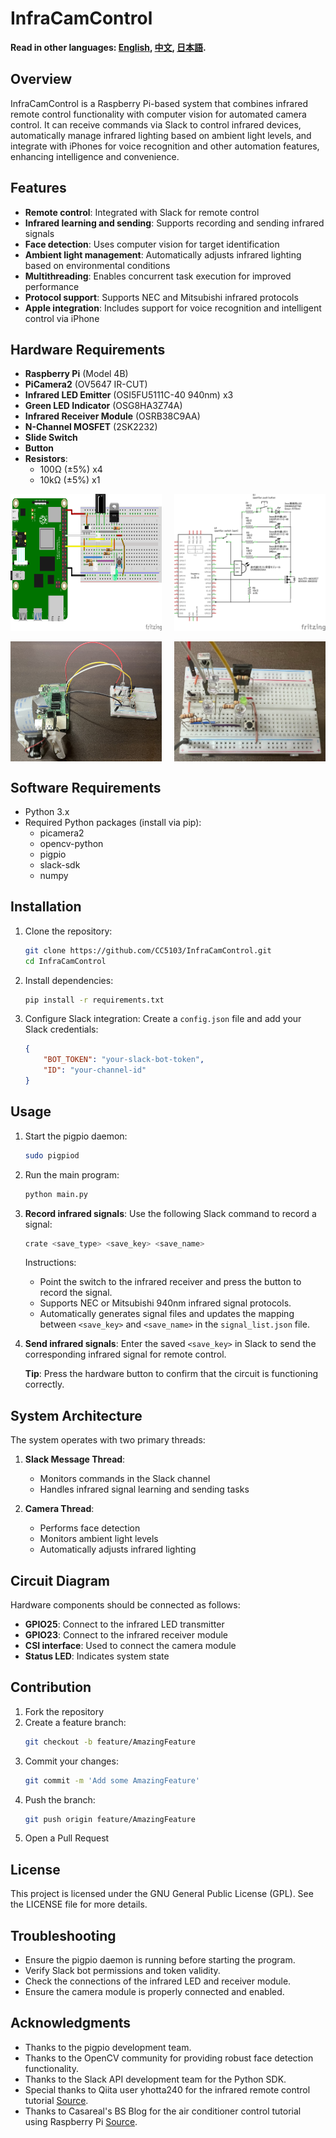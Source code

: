 # InfraCamControl

**Read in other languages: [English](README.md), [中文](README_zh.md), [日本語](README_jp.md).**

## Overview

InfraCamControl is a Raspberry Pi-based system that combines infrared remote control functionality with computer vision for automated camera control. It can receive commands via Slack to control infrared devices, automatically manage infrared lighting based on ambient light levels, and integrate with iPhones for voice recognition and other automation features, enhancing intelligence and convenience.

## Features

- **Remote control**: Integrated with Slack for remote control
- **Infrared learning and sending**: Supports recording and sending infrared signals
- **Face detection**: Uses computer vision for target identification
- **Ambient light management**: Automatically adjusts infrared lighting based on environmental conditions
- **Multithreading**: Enables concurrent task execution for improved performance
- **Protocol support**: Supports NEC and Mitsubishi infrared protocols
- **Apple integration**: Includes support for voice recognition and intelligent control via iPhone

## Hardware Requirements

- **Raspberry Pi** (Model 4B)  
- **PiCamera2** (OV5647 IR-CUT)  
- **Infrared LED Emitter** (OSI5FU5111C-40 940nm) x3  
- **Green LED Indicator** (OSG8HA3Z74A)  
- **Infrared Receiver Module** (OSRB38C9AA)  
- **N-Channel MOSFET** (2SK2232)  
- **Slide Switch**  
- **Button**  
- **Resistors**:  
  - 100Ω (±5%) x4  
  - 10kΩ (±5%) x1  

<div style="display: flex; justify-content: space-between;">
  <img src="image/breadboard.png" alt="Breadboard circuit diagram" width="48%" />
  <img src="image/circuit_diagram.png" alt="Circuit diagram" width="48%" />
</div>
<br>
<div style="display: flex; justify-content: space-between;">
  <img src="image/Raspberry Pi Implementation Diagram.jpg" alt="Raspberry Pi implementation diagram" width="48%" />
  <img src="image/Tangent Diagram.jpg" alt="Auxiliary diagram" width="48%" />
</div>

## Software Requirements

- Python 3.x
- Required Python packages (install via pip):
  - picamera2
  - opencv-python
  - pigpio
  - slack-sdk
  - numpy

## Installation

1. Clone the repository:
   ```bash
   git clone https://github.com/CC5103/InfraCamControl.git
   cd InfraCamControl
   ```

2. Install dependencies:
   ```bash
   pip install -r requirements.txt
   ```

3. Configure Slack integration:
   Create a `config.json` file and add your Slack credentials:
   ```json
   {
       "BOT_TOKEN": "your-slack-bot-token",
       "ID": "your-channel-id"
   }
   ```

## Usage

1. Start the pigpio daemon:
   ```bash
   sudo pigpiod
   ```

2. Run the main program:
   ```bash
   python main.py
   ```

3. **Record infrared signals**:
   Use the following Slack command to record a signal:
   ```bash
   crate <save_type> <save_key> <save_name>
   ```
   Instructions:
   - Point the switch to the infrared receiver and press the button to record the signal.
   - Supports NEC or Mitsubishi 940nm infrared signal protocols.
   - Automatically generates signal files and updates the mapping between `<save_key>` and `<save_name>` in the `signal_list.json` file.

4. **Send infrared signals**:
   Enter the saved `<save_key>` in Slack to send the corresponding infrared signal for remote control.

   **Tip**: Press the hardware button to confirm that the circuit is functioning correctly.

## System Architecture

The system operates with two primary threads:

1. **Slack Message Thread**:
   - Monitors commands in the Slack channel
   - Handles infrared signal learning and sending tasks

2. **Camera Thread**:
   - Performs face detection
   - Monitors ambient light levels
   - Automatically adjusts infrared lighting

## Circuit Diagram

Hardware components should be connected as follows:
- **GPIO25**: Connect to the infrared LED transmitter
- **GPIO23**: Connect to the infrared receiver module
- **CSI interface**: Used to connect the camera module
- **Status LED**: Indicates system state

## Contribution

1. Fork the repository
2. Create a feature branch:
   ```bash
   git checkout -b feature/AmazingFeature
   ```
3. Commit your changes:
   ```bash
   git commit -m 'Add some AmazingFeature'
   ```
4. Push the branch:
   ```bash
   git push origin feature/AmazingFeature
   ```
5. Open a Pull Request

## License

This project is licensed under the GNU General Public License (GPL). See the LICENSE file for more details.

## Troubleshooting

- Ensure the pigpio daemon is running before starting the program.
- Verify Slack bot permissions and token validity.
- Check the connections of the infrared LED and receiver module.
- Ensure the camera module is properly connected and enabled.

## Acknowledgments

- Thanks to the pigpio development team.
- Thanks to the OpenCV community for providing robust face detection functionality.
- Thanks to the Slack API development team for the Python SDK.
- Special thanks to Qiita user yhotta240 for the infrared remote control tutorial [Source](https://qiita.com/yhotta240/items/df0f2f92b5dff1d9410b).
- Thanks to Casareal's BS Blog for the air conditioner control tutorial using Raspberry Pi [Source](https://bsblog.casareal.co.jp/archives/5010).